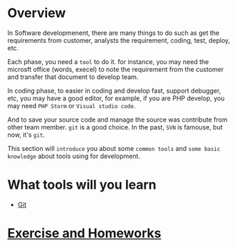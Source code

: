 # Overview
In Software developmenent, there are many things to do such as get the requirements from customer, analysts the requirement, coding, test, deploy, etc.

Each phase, you need a `tool` to do it. for instance, you may need the microsft office (words, execel) to note the requirement from the customer and transfer that document to develop team.

In coding phase, to easier in coding and develop fast, support debugger, etc, you may have a good editor, for example, if you are PHP develop, you may need `PHP Storm` or `Visual studio code`.

And to save your source code and manage the source was contribute from other team member. `git` is a good choice. In the past, `SVN` is famouse, but now, it's `git`.

This section will `introduce` you about some `common tools` and `some basic knowledge` about tools using for development.

# What tools will you learn

- [Git](./git/readme.md)

# [Exercise and Homeworks](../exercises/readme.md)
